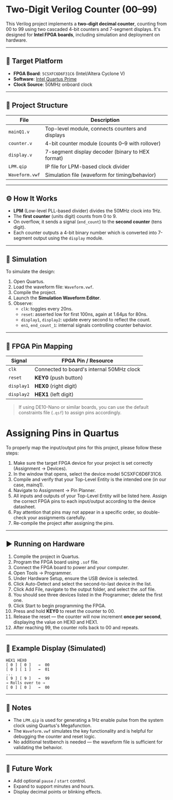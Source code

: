 # Two-Digit Verilog Counter (00–99)

This Verilog project implements a **two-digit decimal counter**, counting from 00 to 99 using two cascaded 4-bit counters and 7-segment displays. It's designed for **Intel FPGA boards**, including simulation and deployment on hardware.

---

## 🔧 Target Platform

- **FPGA Board**: `5CSXFC6D6F31C6` (Intel/Altera Cyclone V)
- **Software**: [Intel Quartus Prime](https://www.intel.com/content/www/us/en/software/programmable/quartus-prime/overview.html)
- **Clock Source**: 50MHz onboard clock

---

## 📁 Project Structure

| File              | Description                                     |
|-------------------|-------------------------------------------------|
| `mainQ1.v`        | Top-level module, connects counters and displays |
| `counter.v`       | 4-bit counter module (counts 0–9 with rollover) |
| `display.v`       | 7-segment display decoder (binary to HEX format) |
| `LPM.qip`         | IP file for LPM-based clock divider             |
| `Waveform.vwf`    | Simulation file (waveform for timing/behavior)  |

---

## ⚙️ How It Works

- **LPM** (Low-level PLL-based divider) divides the 50MHz clock into 1Hz.
- The **first counter** (units digit) counts from 0 to 9.
- On overflow, it sends a signal (`end_count`) to the **second counter** (tens digit).
- Each counter outputs a 4-bit binary number which is converted into 7-segment output using the `display` module.

---

## 🧪 Simulation

To simulate the design:

1. Open Quartus.
2. Load the waveform file: `Waveform.vwf`.
3. Compile the project.
4. Launch the **Simulation Waveform Editor**.
5. Observe:
   - `clk`: toggles every 20ns.
   - `reset`: asserted low for first 100ns, again at 1.64µs for 80ns.
   - `display1`, `display2`: update every second to reflect the count.
   - `en1`, `end_count_1`: internal signals controlling counter behavior.

---

## 🔌 FPGA Pin Mapping

| Signal       | FPGA Pin / Resource |
|--------------|---------------------|
| `clk`        | Connected to board's internal 50MHz clock |
| `reset`      | **KEY0** (push button) |
| `display1`   | **HEX0** (right digit) |
| `display2`   | **HEX1** (left digit)  |

> If using DE10-Nano or similar boards, you can use the default constraints file (`.qsf`) to assign pins accordingly.

# Assigning Pins in Quartus
To properly map the input/output pins for this project, please follow these steps:
1. Make sure the target FPGA device for your project is set correctly (Assignment → Devices).
2. In the window that opens, select the device model 5CSXFC6D6F31C6.
3. Compile and verify that your Top-Level Entity is the intended one (in our case, mainq1).
4. Navigate to Assignment → Pin Planner.
5. All inputs and outputs of your Top-Level Entity will be listed here. Assign the correct FPGA pins to each input/output according to the device datasheet.
6. Pay attention that pins may not appear in a specific order, so double-check your assignments carefully.
7. Re-compile the project after assigning the pins.

---

## ▶️ Running on Hardware

1. Compile the project in Quartus.
2. Program the FPGA board using `.sof` file.
3. Connect the FPGA board to power and your computer.
4. Open Tools → Programmer.
5. Under Hardware Setup, ensure the USB device is selected.
6. Click Auto-Detect and select the second-to-last device in the list.
7. Click Add File, navigate to the output folder, and select the .sof file.
8. You should see three devices listed in the Programmer; delete the first one.
9. Click Start to begin programming the FPGA.
10. Press and hold **KEY0** to reset the counter to 00.
11. Release the reset — the counter will now increment **once per second**, displaying the value on HEX0 and HEX1.
12. After reaching 99, the counter rolls back to 00 and repeats.

---

## 📸 Example Display (Simulated)

```
HEX1 HEX0
[ 0 ] [ 0 ]   →  00
[ 0 ] [ 1 ]   →  01
...
[ 9 ] [ 9 ]   →  99
→ Rolls over to →
[ 0 ] [ 0 ]   →  00
```

---

## 📌 Notes

- The `LPM.qip` is used for generating a 1Hz enable pulse from the system clock using Quartus's Megafunction.
- The `Waveform.vwf` simulates the key functionality and is helpful for debugging the counter and reset logic.
- No additional testbench is needed — the waveform file is sufficient for validating the behavior.

---

## 📂 Future Work

- Add optional `pause` / `start` control.
- Expand to support minutes and hours.
- Display decimal points or blinking effects.

